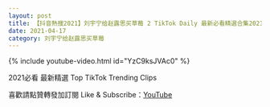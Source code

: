 ```yaml
---
layout: post
title: 【抖音熱搜2021】刘宇宁给赵露思买草莓 2 TikTok Daily 最新必看精選合集2021 04 17
date: 2021-04-17
category: 刘宇宁给赵露思买草莓
---
```


{% include youtube-video.html id="YzC9ksJVAc0" %}

2021必看 最新精選 Top TikTok Trending Clips

喜歡請點贊轉發加訂閱 Like & Subscribe：[YouTube](https://www.youtube.com/channel/UCAoR7VcanIPd04uEq_GIylA/videos)


